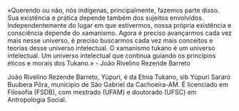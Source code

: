 
«Querendo ou não, nós indígenas, principalmente, fazemos parte disso. Sua existência e prática depende também dos sujeitos envolvidos. Independentemente do  lugar em que estivermos, nossa própria existência e consciência depende do xamanismo. Agora é preciso avançarmos cada vez mais nesse universo, é preciso buscarmos cada vez mais conceitos e teorias desse universo intelectual. O xamanismo tukano é um universo intelectual. Um universo intelectual
que continua guiando os princípios éticos e morais dos Tukano.» - João Rivelino Rezende Barreto

João Rivelino Rezende Barreto, Yúpuri, é da Etnia Tukano, sib Yúpuri Sararó Buubera Põra,
municipio de São Gabriel da Cachoeira-AM. É licenciado em Filosofia (FSDB), com mestrado
(UFAM) e doutorado (UFSC) em Antropologia Social.
